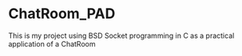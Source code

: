 # ChatRoom_PAD
This is my project using BSD Socket programming in C as a practical application of a ChatRoom

